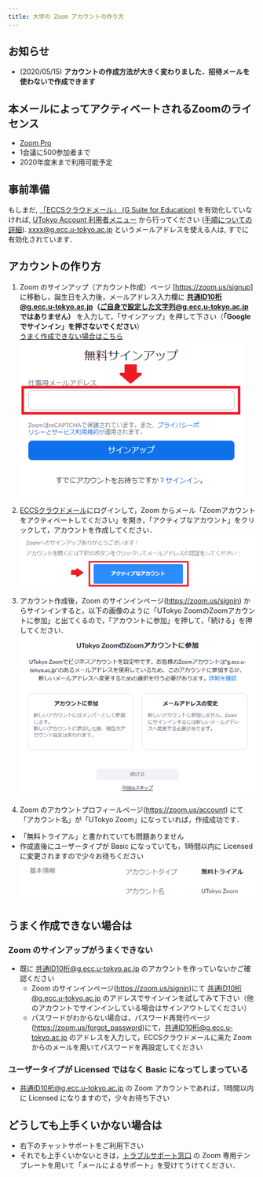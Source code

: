 ```yaml
---
title: 大学の Zoom アカウントの作り方
---
```


## お知らせ

* (2020/05/15) **アカウントの作成方法が大きく変わりました．招待メールを使わないで作成できます** 

## 本メールによってアクティベートされるZoomのライセンス

 * [Zoom Pro](https://www.zoom.us/pricing/?zcid=2502&creative=372836060623&keyword=%2Bzoom%20%E8%A8%98%E9%8C%B2&matchtype=b&network=g&device=c&gclid=Cj0KCQjwx7zzBRCcARIsABPRscOD9-6-XKTSyUy5gK7SieIY89abNP-_0OcXGIezRfUuLq-BCwSJfCAaAiN9EALw_wcB)
 * 1会議に500参加者まで
 * 2020年度末まで利用可能予定

## 事前準備

もしまだ, <a href="https://www.ecc.u-tokyo.ac.jp/announcement/2016/02/08_2116.html" target="_blank">「ECCSクラウドメール」 (G Suite for Education)</a> を有効化していなければ, <a href="https://utacm.adm.u-tokyo.ac.jp/webmtn/LoginServlet" target="_blank">UTokyo Account 利用者メニュー</a> から行ってください (<a href="https://hwb.ecc.u-tokyo.ac.jp/wp/literacy/email/initialize/" target="_blank">手順についての詳細</a>). xxxx@g.ecc.u-tokyo.ac.jp というメールアドレスを使える人は, すでに有効化されています．

## アカウントの作り方

1. Zoom のサインアップ（アカウント作成）ページ [https://zoom.us/signup] に移動し，誕生日を入力後，メールアドレス入力欄に **共通ID10桁@g.ecc.u-tokyo.ac.jp（ご自身で設定した文字列@g.ecc.u-tokyo.ac.jp ではありません）** を入力して，「サインアップ」を押して下さい（**「Google でサインイン」を押さないでください**）<br>
[うまく作成できない場合はこちら](#ng_signup)
 ![signup_enter_email_address](img/create_account_20200515_1.png)  

1. [ECCSクラウドメール](https://mail.google.com/a/g.ecc.u-tokyo.ac.jp)にログインして，Zoom からメール「Zoomアカウントをアクティベートしてください」を開き，「アクティブなアカウント」をクリックして，アカウントを作成してください．  
  ![signup_enter_email_address](img/create_account_20200515_2.png)  
  
1. アカウント作成後，Zoom のサインインページ(https://zoom.us/signin) からサインインすると，以下の画像のように「UTokyo ZoomのZoomアカウントに参加」と出てくるので，「アカウントに参加」を押して，「続ける」を押してください．  
  ![signup_enter_email_address](img/create_account_20200515_3.png)  

1. Zoom のアカウントプロフィールページ(https://zoom.us/account) にて「アカウント名」が「UTokyo Zoom」になっていれば，作成成功です．
  * 「無料トライアル」と書かれていても問題ありません
  * 作成直後にユーザータイプが Basic になっていても，1時間以内に Licensed に変更されますので少々お待ちください
  ![signup_enter_email_address](img/create_account_20200515_4.png)  
  
  
## うまく作成できない場合は

<a name="ng_signup"> </a>
### Zoom のサインアップがうまくできない
* 既に 共通ID10桁@g.ecc.u-tokyo.ac.jp のアカウントを作っていないかご確認ください
  * Zoom のサインインページ(https://zoom.us/signin)にて 共通ID10桁@g.ecc.u-tokyo.ac.jp のアドレスでサインインを試してみて下さい（他のアカウントでサインインしている場合はサインアウトしてください）
  * パスワードがわからない場合は，パスワード再発行ページ(https://zoom.us/forgot_password)にて，共通ID10桁@g.ecc.u-tokyo.ac.jp のアドレスを入力して，ECCSクラウドメールに来た Zoom からのメールを用いてパスワードを再設定してください

### ユーザータイプが Licensed ではなく Basic になってしまっている
* 共通ID10桁@g.ecc.u-tokyo.ac.jp の Zoom アカウントであれば，1時間以内に Licensed になりますので，少々お待ち下さい


## どうしても上手くいかない場合は
* 右下のチャットサポートをご利用下さい
* それでも上手くいかないときは，[トラブルサポート窓口](https://utelecon.github.io/supports/) の Zoom 専用テンプレートを用いて「メールによるサポート」を受けてうけてください．

